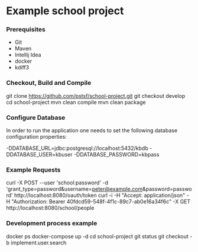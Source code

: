 # Example school project

### Prerequisites

* Git
* Maven
* Intellij Idea
* docker
* kdiff3

### Checkout, Build and Compile
git clone https://github.com/pstsf/school-project.git
git checkout develop
cd school-project
mvn clean compile
mvn clean package

### Configure Database
In order to run the application one needs to set the following database configuration properties:

-DDATABASE_URL=jdbc:postgresql://localhost:5432/kbdb 
-DDATABASE_USER=kbuser 
-DDATABASE_PASSWORD=kbpass

### Example Requests
curl -X POST --user 'school:password' -d 'grant_type=password&username=peter@example.com&password=password' http://localhost:8080/oauth/token
curl -i -H "Accept: application/json" -H "Authorization: Bearer 40fdcd59-548f-4f1c-89c7-ab0e16a34f6c" -X GET http://localhost:8080/school/people
 
### Development process example
docker ps
docker-compose up -d
cd school-project
git status
git checkout -b implement.user.search 
 